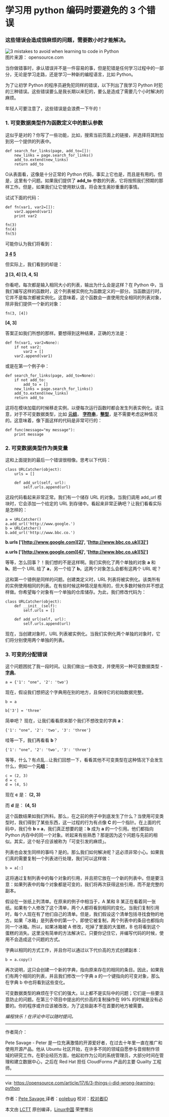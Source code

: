 
学习用 python 编码时要避免的 3 个错误
============================================================

### 这些错误会造成很麻烦的问题，需要数小时才能解决。

![3 mistakes to avoid when learning to code in Python](https://opensource.com/sites/default/files/styles/image-full-size/public/images/life/blocks_building.png?itok=q0_Wo8Tr "3 mistakes to avoid when learning to code in Python")  
图片来源： opensource.com

当你做错事时，承认错误并不是一件容易的事，但是犯错是任何学习过程中的一部分，无论是学习走路，还是学习一种新的编程语言，比如 Python。

为了让初学 Python 的程序员避免犯同样的错误，以下列出了我学习 Python 时犯的三种错误。这些错误要么是我长期以来犯的，要么是造成了需要几个小时解决的麻烦。

年轻人可要注意了，这些错误是会浪费一下午的！

### 1\. 可变数据类型作为函数定义中的默认参数

这似乎是对的？你写了一些功能，比如，搜索当前页面上的链接，并选择将其附加到另一个提供的列表中。

```
def search_for_links(page, add_to=[]):
    new_links = page.search_for_links()
    add_to.extend(new_links)
    return add_to
```

O从表面看，这像是十分正常的 Python 代码，事实上它也是，而且是有用的。但是，这里有个问题。如果我们提供了 **add_to** 参数的列表，它将按照我们预期的那样工作。但是，如果我们让它使用默认值，将会发生奥妙重重的事情。

试试下面的代码：

```
def fn(var1, var2=[]):
    var2.append(var1)
    print var2

fn(3)
fn(4)
fn(5)
```

可能你认为我们将看到：

**[3]
[4]
[5]**

但实际上，我们看到的却是：

**[3]
[3, 4]
[3, 4, 5]**

你看吧，每次都是输入相同大小的列表，输出为什么会是这样？在 Python 中，当我们编写这样的函数时，这个列表被实例化为函数定义的一部分。当函数运行时，它并不是每次都被实例化。这意味着，这个函数会一直使用完全相同的列表对象，除非我们提供一个新的对象：

```
fn(3, [4])
```

**[4, 3]**

答案正如我们所想的那样。要想得到这种结果，正确的方法是：

```
def fn(var1, var2=None):
    if not var2:
        var2 = []
    var2.append(var1)
```

或是在第一个例子中：

```
def search_for_links(page, add_to=None):
    if not add_to:
        add_to = []
    new_links = page.search_for_links()
    add_to.extend(new_links)
    return add_to
```

这将在模块加载的时候移走实例，以便每次运行函数时都会发生列表实例化。请注意，对于不可变数据类型，比如 [**元组**][7]， [**字符串**][8]，[**整型**][9]，是不需要考虑这种情况的。这意味着，像下面这样的代码是非常可行的：

```
def func(message="my message"):
    print message
```

### 2\. 可变数据类型作为类变量

这和上面提到的最后一个错误很相像。思考以下代码：

```
class URLCatcher(object):
    urls = []

    def add_url(self, url):
        self.urls.append(url)
```

这段代码看起来非常正常。我们有一个储存 URL 的对象。当我们调用 add_url 模块时，它会添加一个给定的 URL 到存储中。看起来非常正确吧？让我们看看实际是怎样的：

```
a = URLCatcher()
a.add_url('http://www.google.')
b = URLCatcher()
b.add_url('http://www.bbc.co.')
```

**b.urls
['[http://www.google.com][2]', '[http://www.bbc.co.uk][3]']**

**a.urls
['[http://www.google.com][4]', '[http://www.bbc.co.uk][5]']**

等等，怎么回事？！我们想的不是这样啊。我们实例化了两个单独的对象 **a** 和 **b**。把一个 URL 给了 **a**，另一个给了 **b**。这两个对象怎么会都有这两个 URL 呢？

这和第一个错例是同样的问题。创建类定义时，URL 列表将被实例化。该类所有的实例使用相同的列表。在有些时候这种情况是有用的，但大多数时候你并不想这样做。你希望每个对象有一个单独的仓库储存。为此，我们修改代码为：

```
class URLCatcher(object):
    def __init__(self):
        self.urls = []

    def add_url(self, url):
        self.urls.append(url)
```

现在，当创建对象时，URL 列表被实例化。当我们实例化两个单独的对象时，它们将分别使用两个单独的列表。

### 3\. 可变的分配错误

这个问题困扰了我一段时间。让我们做出一些改变，并使用另一种可变数据类型 - [**字典**][10]。

```
a = {'1': "one", '2': 'two'}
```

现在，假设我们想把这个字典用在别的地方，且保持它的初始数据完整。

```
b = a

b['3'] = 'three'
```

简单吧？
现在，让我们看看原来那个我们不想改变的字典 **a**：

```
{'1': "one", '2': 'two', '3': 'three'}
```

哇等一下，我们再看看 **b**？

```
{'1': "one", '2': 'two', '3': 'three'}
```

等等，什么？有点乱...让我们回想一下，看看其他不可变类型在这种情况下会发生什么，例如一个**元组**：

```
c = (2, 3)
d = c
d = (4, 5)
```

现在 **c** 是：
**(2, 3)**

而 **d** 是：
**(4, 5)**

这个函数结果如我们所料。那么，在之前的例子中到底发生了什么？当使用可变类型时，我们得到了某些东西，这一过程的行为有点像 **C** 的一个指针。在上面的代码中，我们令 **b = a**，我们真正想要的是：**b** 成为 **a** 的一个引用。他们都指向 Python 内存中的同一个对象。听起来有些熟悉？那是因为这个问题与先前的相似。其实，这个帖子应该被称为「可变引发的麻烦」。

列表也会发生同样的事吗？是的。那么我们如何解决呢？这必须非常小心。如果我们真的需要复制一个列表进行处理，我们可以这样做：

```
b = a[:]
```

这将通过复制列表中的每个对象的引用，并且把它放在一个新的列表中。但是要注意：如果列表中的每个对象都是可变的，我们将再次获得这些引用，而不是完整的副本。

假设在一张纸上列清单。在原来的例子中相当于，A 某和 B 某正在看着同一张纸。如果有个人修改了这个清单，两个人都将看到相同的变化。当我们复制引用时，每个人现在有了他们自己的清单。但是，我们假设这个清单包括寻找食物的地方。如果「冰箱」是列表中的第一个，即使它被复制，两个列表中的条目也都指向同一个冰箱。所以，如果冰箱被 A 修改，吃掉了里面的大蛋糕，B 也将看到这个蛋糕的消失。这里没有简单的方法解决它。只要你记住它，并编写代码的时候，使用不会造成这个问题的方式。

字典以相同的方式工作，并且你可以通过以下代价高的方式创建副本：

```
b = a.copy()
```

再次说明，这只会创建一个新的字典，指向原来存在的相同的条目。因此，如果我们有两个相同的列表，并且我们修改一个字典 a 的一个键指向的可变对象，那么在字典 b 中也将看到这些变化。

可变数据类型的麻烦在于它们的强大。以上都不是实际中的问题；它们是一些要注意防止的问题。在第三个项目中提出的代价高的复制操作在 99% 的时候是没有必要的。你的程序或许应该被改改，为了这些副本不在首要的地方被需要。

_编程快乐！在评论中可以随时提问。_

--------------------------------------------------------------------------------

作者简介：

Pete Savage - Peter 是一位充满激情的开源爱好者，在过去十年里一直在推广和使用开源产品。他从 Ubuntu 社区开始，在许多不同的领域自愿参与音频制作领域的研究工作。在职业经历方面，他起初作为公司的系统管理员，大部分时间在管理和建立数据中心，之后在 Red Hat 担任 CloudForms 产品的主要 Quailty 工程师。

-----------------

via: https://opensource.com/article/17/6/3-things-i-did-wrong-learning-python

作者：[Pete Savage ][a]
译者：[polebug](https://github.com/polebug)
校对：[校对者ID](https://github.com/校对者ID)

本文由 [LCTT](https://github.com/LCTT/TranslateProject) 原创编译，[Linux中国](https://linux.cn/) 荣誉推出

[a]:https://opensource.com/users/psav
[1]:https://opensource.com/article/17/6/3-things-i-did-wrong-learning-python?rate=SfClhaQ6tQsJdKM8-YTNG00w53fsncvsNWafwuJbtqs
[2]:http://www.google.com/
[3]:http://www.bbc.co.uk/
[4]:http://www.google.com/
[5]:http://www.bbc.co.uk/
[6]:https://opensource.com/user/36026/feed
[7]:https://docs.python.org/2/library/functions.html?highlight=tuple#tuple
[8]:https://docs.python.org/2/library/string.html
[9]:https://docs.python.org/2/library/functions.html#int
[10]:https://docs.python.org/2/library/stdtypes.html?highlight=dict#dict
[11]:https://opensource.com/users/psav
[12]:https://opensource.com/article/17/6/3-things-i-did-wrong-learning-python#comments

